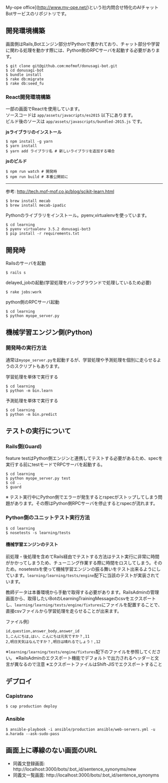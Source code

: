 My-ope office](http://www.my-ope.net/)という社内問合せ特化のAIチャットBotサービスのリポジトリです。

## 開発環境構築
画面側はRails,Botエンジン部分がPythonで書かれており、チャット部分や学習に関わる処理を動かす際には、Python側のRPCサーバを起動する必要があります。

```
$ git clone git@github.com:mofmof/donusagi-bot.git
$ cd donusagi-bot
$ bundle install
$ rake db:migrate
$ rake db:seed_fu
```

### React開発環境構築

一部の画面でReactを使用しています。  
ソースコードは `app/assets/javacripts/es2015` 以下にあります。  
ビルド後のソースは `app/assets/javascripts/bundled-2015.js` です。

__jsライブラリのインストール__

```
$ npm install -g yarn
$ yarn install
$ yarn add ライブラリ名 # 新しいライブラリを追加する場合
```

__jsのビルド__

```
$ npm run watch # 開発時
$ npm run build # 本番公開前に
```

---

参考: http://tech.mof-mof.co.jp/blog/scikit-learn.html

```
$ brew install mecab
$ brew install mecab-ipadic
```


Pythonのライブラリをインストール。pyenv,virtualenvを使っています。

```
$ cd learning
$ pyenv virtualenv 3.5.2 donusagi-bot3
$ pip install -r requirements.txt
```


## 開発時

Railsのサーバを起動

```
$ rails s
```

delayed_jobの起動(学習処理をバックグラウンドで処理しているため必要)

```
$ rake jobs:work
```

python側のRPCサーバ起動

```
$ cd learning
$ python myope_server.py
```

## 機械学習エンジン側(Python)
### 開発時の実行方法
通常は`myope_server.py`を起動するが、学習処理や予測処理を個別に走らせるようのスクリプトもあります。

学習処理を単体で実行する

```
$ cd learning
$ python -m bin.learn
```

予測処理を単体で実行する

```
$ cd learning
$ python -m bin.predict
```

## テストの実行について
### Rails側(Guard)

feature testはPython側エンジンと連携してテストする必要があるため、specを実行する前にtestモードでRPCサーバを起動する。

```
$ cd learning
$ python myope_server.py test
$ cd ..
$ guard
```

※ テスト実行中にPython側でエラーが発生するとrspecがストップしてしまう問題があります。その際はPython側RPCサーバを停止するとrspecが流れます。

### Python側のユニットテスト実行方法

```
$ cd learning
$ nosetests -s learning/tests
```

#### 機械学習エンジンのテスト

前処理・後処理を含めてRails経由でテストする方法はテスト実行に非常に時間がかかってしまうため、チューニング作業する際に時間をロスしてしまう。そのため。nosetestsを使って機械学習エンジンの振る舞いをテスト出来るようにしています。`learning/learning/tests/engine`配下に当該のテストが実装されています。

教師データは本番環境から手動で取得する必要があります。RailsAdminの管理画面から、取得したいBotのLearningTrainingMessageのcsvをエクスポートし、`learning/learning/tests/engine/fixtures`にファイルを配置することで、直接csvファイルから学習処理を走らせることが出来ます。

ファイル例）
```
id,question,answer_body,answer_id
1,こんにちは,はい、こんにちは元気ですか？,11
2,明日天気はなんですか？,明日は晴れるでしょう！,12
```

※`learning/learning/tests/engine/fixtures`配下のファイルを参照してください。
※RailsAdminのエクスポート機能でデフォルトで出力されるヘッダーと文言が異なるので注意
※エクスポートファイルはShift-JISでエクスポートすること

## デプロイ
### Capistrano

```
$ cap production deploy
```

### Ansible

```
$ ansible-playbook -i ansible/production ansible/web-servers.yml -u a.harada --ask-sudo-pass
```

## 画面上に導線のない画面のURL
- 同義文登録画面: http://localhost:3000/bots/:bot_id/sentence_synonyms/new
- 同義文一覧画面: http://localhost:3000/bots/:bot_id/sentence_synonyms
